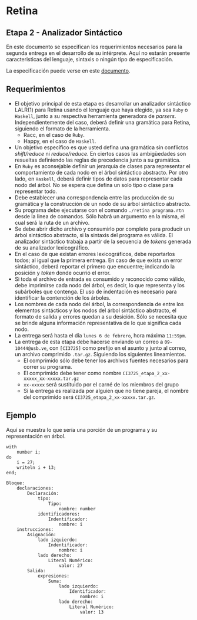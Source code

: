 # Retina

## Etapa 2 - Analizador Sintáctico

En este documento se especifican los requerimientos necesarios para la segunda entrega en el desarrollo de su intérprete. Aquí no estarán presente caracteristicas del lenguaje, sintaxis o ningún tipo de especificación.

La especificación puede verse en este [documento].

## Requerimientos

- El objetivo principal de esta etapa es desarrollar un analizador sintáctico LALR(1) para Retina usando el lenguaje que haya elegido, ya sea `Ruby` o `Haskell`, junto a su respectiva herramienta generadora de *parsers*. Independientemente del caso, deberá definir una gramática para Retina, siguiendo el formato de la herramienta.
    - Racc, en el caso de `Ruby`.
    - Happy, en el caso de `Haskell`.
- Un objetivo específico es que usted defina una gramática sin conflictos *shift/reduce* ni *reduce/reduce*. En ciertos casos las ambigüedades son resueltas definiendo las reglas de precedencia junto a su gramática.
- En `Ruby` es aconsejable definir un jerarquía de clases para representar el comportamiento de cada nodo en el árbol sintáctico abstracto. Por otro lado, en `Haskell`, deberá definir tipos de datos para representar cada nodo del árbol. No se espera que defina un solo tipo o clase para representar todo.
- Debe establecer una correspondencia entre las producción de su gramática y la construcción de un nodo de su árbol sintáctico abstracto.
- Su programa debe ejecutarse con el comando `./retina programa.rtn` desde la linea de comandos. Sólo habrá un argumento en la misma, el cual será la ruta de un archivo.
- Se debe abrir dicho archivo y consumirlo por completo para producir un árbol sintáctico abstracto, si la sintaxis del programa es válida. El analizador sintáctico trabaja a partir de la secuencia de *tokens* generada de su analizador lexicográfico.
- En el caso de que existan errores lexicográficos, debe reportarlos todos; al igual que la primera entrega. En caso de que exista un error sintáctico, deberá reportar el primero que encuentre; indicando la posición y *token* donde ocurrió el error.
- Si toda el archivo de entrada es consumido y reconocido como válido, debe imprimirse cada nodo del árbol, es decir, lo que representa y los subárboles que contenga. El uso de indentación es necesario para identificar la contención de los árboles.
- Los nombres de cada nodo del árbol, la correspondencia de entre los elementos sintácticos y los nodos del árbol sintáctico abstracto, el formato de salida y errores quedan a su desición. Sólo se necesita que se brinde alguna información representativa de lo que significa cada nodo.
- La entrega será hasta el día `lunes 6 de febrero`, hora máxima `11:59pm`.
- La entrega de esta etapa debe hacerse enviando un correo a `09-10444@usb.ve`, con `[CI3725]` como prefijo en el asunto y junto al correo, un archivo comprimido `.tar.gz`. Siguiendo los siguientes lineamientos.
    - El comprimido sólo debe tener los archivos fuentes necesarios para correr su programa.
    - El comprimido debe tener como nombre `CI3725_etapa_2_xx-xxxxx_xx-xxxxx.tar.gz`
    - `xx-xxxxx` será sustituido por el carné de los miembros del grupo
    - Si la entrega es realizada por alguien que no tiene pareja, el nombre del comprimido será `CI3725_etapa_2_xx-xxxxx.tar.gz`.

## Ejemplo

Aquí se muestra lo que sería una porción de un programa y su representación en árbol.

```
with
    number i;
do
    i = 27;
    writeln i + 13;
end;
```

```
Bloque:
    declaraciones:
        Declaración:
            tipo:
                Tipo:
                    nombre: number
            identificadores:
                Indentificador:
                    nombre: i
    instrucciones:
        Asignación:
            lado izquierdo:
                Indentificador:
                    nombre: i
            lado derecho:
                Literal Numérico:
                    valor: 27
        Salida:
            expresiones:
                Suma:
                    lado izquierdo:
                        Identificador:
                            nombre: i
                    lado derecho:
                        Literal Numérico:
                            valor: 13
```

[documento]: <https://github.com/dvdalilue/retina/blob/master/lenguaje/especificacion.md>